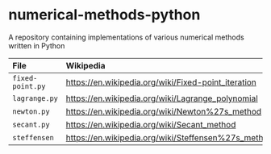 # numerical-methods-python
A repository containing implementations of various numerical methods written in Python

| File              | Wikipedia 
| :-----            | :----
| `fixed-point.py`  | https://en.wikipedia.org/wiki/Fixed-point_iteration
| `lagrange.py`     | https://en.wikipedia.org/wiki/Lagrange_polynomial
| `newton.py`       | https://en.wikipedia.org/wiki/Newton%27s_method
| `secant.py`       | https://en.wikipedia.org/wiki/Secant_method
| `steffensen`      | https://en.wikipedia.org/wiki/Steffensen%27s_method

